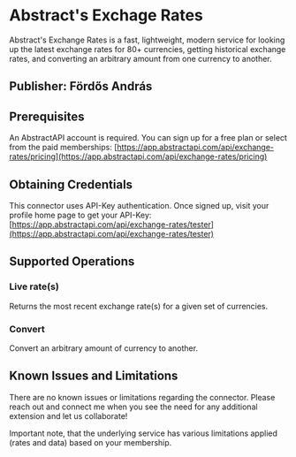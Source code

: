 # Abstract's Exchage Rates
Abstract's Exchange Rates is a fast, lightweight, modern service for looking up the latest exchange rates for 80+ currencies, getting historical exchange rates, and converting an arbitrary amount from one currency to another.

## Publisher: Fördős András

## Prerequisites
An AbstractAPI account is required. You can sign up for a free plan or select from the paid memberships: [https://app.abstractapi.com/api/exchange-rates/pricing](https://app.abstractapi.com/api/exchange-rates/pricing)

## Obtaining Credentials
This connector uses API-Key authentication. Once signed up, visit your profile home page to get your API-Key: [https://app.abstractapi.com/api/exchange-rates/tester](https://app.abstractapi.com/api/exchange-rates/tester)

## Supported Operations

### Live rate(s)
Returns the most recent exchange rate(s) for a given set of currencies.

### Convert
Convert an arbitrary amount of currency to another.

## Known Issues and Limitations

There are no known issues or limitations regarding the connector.
Please reach out and connect me when you see the need for any additional extension and let us collaborate!

Important note, that the underlying service has various limitations applied (rates and data) based on your membership.